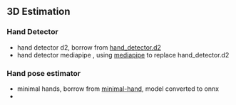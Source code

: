 ## 3D Estimation

### Hand Detector

- hand detector d2, borrow from [hand_detector.d2](https://github.com/ddshan/hand_detector.d2)
- hand detector mediapipe , using [mediapipe](https://github.com/google/mediapipe) to replace hand_detector.d2

### Hand pose estimator

- minimal hands, borrow from [minimal-hand](https://github.com/CalciferZh/minimal-hand), model converted to onnx
- 